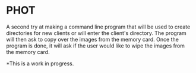# PHOT


A second try at making a command line program that will be used to create directories for new clients or will enter the client's directory. The program will then ask to copy over the images from the memory card. Once the program is done, it will ask if the user would like to wipe the images from the memory card.

*This is a work in progress.
